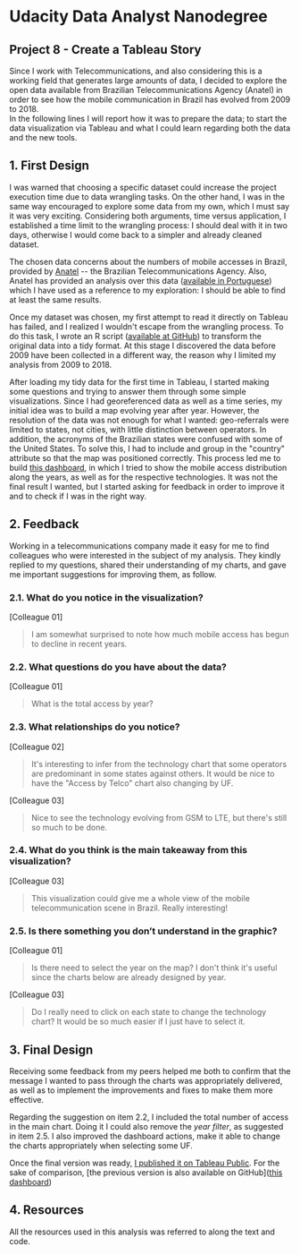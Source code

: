 
# Udacity Data Analyst Nanodegree 
## Project 8 - Create a Tableau Story

Since I work with Telecommunications, and also considering this is a working field that generates large amounts of data, I decided to explore the open data available from Brazilian Telecommunications Agency (Anatel) in order to see how the mobile communication in Brazil has evolved from 2009 to 2018.  
In the following lines I will report how it was to prepare the data; to start the data visualization via Tableau and what I could learn regarding both the data and the new tools. 


## 1. First Design
I was warned that choosing a specific dataset could increase the project execution time due to data wrangling tasks. On the other hand, I was in the same way encouraged to explore some data from my own, which I must say it was very exciting. Considering both arguments, time versus application, I established a time limit to the wrangling process: I should deal with it in two days, otherwise I would come back to a simpler and already cleaned dataset.  

The chosen data concerns about the numbers of mobile accesses in Brazil, provided by [Anatel](https://cloud.anatel.gov.br/index.php/s/TpaFAwSw7RPfBa8?path=%2FMovel_Pessoal) -- the Brazilian Telecommunications Agency. Also, Anatel has provided an analysis over this data ([available in Portuguese](http://www.anatel.gov.br/dados/destaque-1/283-brasil-tem-236-2-milhoes-de-linhas-moveis-em-janeiro-de-2018)) which I have used as a reference to my exploration: I should be able to find at least the same results.  

Once my dataset was chosen, my first attempt to read it directly on Tableau has failed, and I realized I wouldn't escape from the wrangling process. To do this task, I wrote an R script ([available at GitHub](https://github.com/tbnsilveira/Telco_DataViz/blob/master/dataWrangling.ipynb)) to transform the original data into a tidy format. At this stage I discovered the data before 2009 have been collected in a different way, the reason why I limited my analysis from 2009 to 2018.  

After loading my tidy data for the first time in Tableau, I started making some questions and trying to answer them through some simple visualizations. Since I had georeferenced data as well as a time series, my initial idea was to build a map evolving year after year. However, the resolution of the data was not enough for what I wanted: geo-referrals were limited to states, not cities, with little distinction between operators. In addition, the acronyms of the Brazilian states were confused with some of the United States. To solve this, I had to include and group in the "country" attribute so that the map was positioned correctly. This process led me to build [this dashboard](https://github.com/tbnsilveira/Telco_DataViz/blob/master/Tableau_FinalProject_TBNSilveira.twb), in which I tried to show the mobile access distribution along the years, as well as for the respective technologies. It was not the final result I wanted, but I started asking for feedback in order to improve it and to check if I was in the right way.  


## 2. Feedback
Working in a telecommunications company made it easy for me to find colleagues who were interested in the subject of my analysis.  They kindly replied to my questions, shared their understanding of my charts, and gave me important suggestions for improving them, as follow. 

### 2.1. What do you notice in the visualization?
[Colleague 01]  
> I am somewhat surprised to note how much mobile access has begun to decline in recent years.  

### 2.2. What questions do you have about the data?
[Colleague 01]
> What is the total access by year? 

### 2.3. What relationships do you notice?
[Colleague 02]  
> It's interesting to infer from the technology chart that some operators are predominant in some states against others. It would be nice to have the "Access by Telco" chart also changing by UF. 

[Colleague 03]
> Nice to see the technology evolving from GSM to LTE, but there's still so much to be done.


### 2.4. What do you think is the main takeaway from this visualization?
[Colleague 03]  
> This visualization could give me a whole view of the mobile telecommunication scene in Brazil. Really interesting!

### 2.5. Is there something you don’t understand in the graphic?
[Colleague 01]  
> Is there need to select the year on the map? I don't think it's useful since the charts below are already designed by year.  

[Colleague 03]  
> Do I really need to click on each state to change the technology chart? It would be so much easier if I just have to select it.  


## 3. Final Design  
Receiving some feedback from my peers helped me both to confirm that the message I wanted to pass through the charts was appropriately delivered, as well as to implement the improvements and fixes to make them more effective.  

Regarding the suggestion on item 2.2, I included the total number of access in the main chart. Doing it I could also remove the *year filter*, as suggested in item 2.5. I also improved the dashboard actions, make it able to change the charts appropriately when selecting some UF. 

Once the final version was ready, [I published it on Tableau Public](https://public.tableau.com/views/Tableau_FinalProject_TBNSilveira_v2/Dashboard?:embed=y&:display_count=yes). For the sake of comparison, [the previous version is also available on GitHub]([this dashboard](https://github.com/tbnsilveira/Telco_DataViz/blob/master/Tableau_FinalProject_TBNSilveira.twb))


## 4. Resources
All the resources used in this analysis was referred to along the text and code. 


